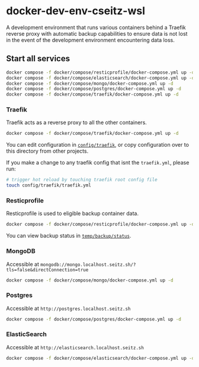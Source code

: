 # docker-dev-env-cseitz-wsl

A development environment that runs various containers behind a Traefik reverse proxy with automatic backup capabilities to ensure data is not lost in the event of the development environment encountering data loss.

## Start all services

```bash
docker compose -f docker/compose/resticprofile/docker-compose.yml up -d --build
docker compose -f docker/compose/elasticsearch/docker-compose.yml up -d
docker compose -f docker/compose/mongo/docker-compose.yml up -d
docker compose -f docker/compose/postgres/docker-compose.yml up -d
docker compose -f docker/compose/traefik/docker-compose.yml up -d
```

### Traefik

Traefik acts as a reverse proxy to all the other containers.

```bash
docker compose -f docker/compose/traefik/docker-compose.yml up -d
```

You can edit configuration in [`config/traefik`](./config/traefik), or copy configuration over to this directory from other projects.

If you make a change to any traefik config that isnt the `traefik.yml`, please run:
```bash
# trigger hot reload by touching traefik root config file
touch config/traefik/traefik.yml
```

### Resticprofile

Resticprofile is used to eligible backup container data.

```bash
docker compose -f docker/compose/resticprofile/docker-compose.yml up -d --build
```

You can view backup status in [`temp/backup/status`](./temp/backup/status).

### MongoDB

Accessible at `mongodb://mongo.localhost.seitz.sh/?tls=false&directConnection=true`

```bash
docker compose -f docker/compose/mongo/docker-compose.yml up -d
```

### Postgres

Accessible at `http://postgres.localhost.seitz.sh`

```bash
docker compose -f docker/compose/postgres/docker-compose.yml up -d
```

### ElasticSearch

Accessible at `http://elasticsearch.localhost.seitz.sh`

```bash
docker compose -f docker/compose/elasticsearch/docker-compose.yml up -d
```

